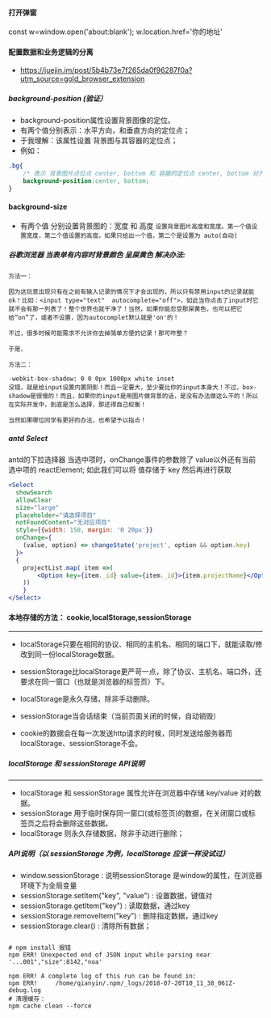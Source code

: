 #### 打开弹窗

const w=window.open('about:blank');
w.location.href='你的地址'

#### 配置数据和业务逻辑的分离
- https://juejin.im/post/5b4b73e7f265da0f96287f0a?utm_source=gold_browser_extension

##### background-position (验证）
- background-position属性设置背景图像的定位。
- 有两个值分别表示：水平方向，和垂直方向的定位点；
- 于我理解：该属性设置 背景图与其容器的定位点；
- 例如：
```css
.bg{
	/* 表示 背景图片点位点 center, bottom 和 容器的定位点 center, bottom 对齐*/
	background-position:center, bottom;
}
```
#### background-size 
- 有两个值 分别设置背景图的：宽度 和  高度
  `设置背景图片高度和宽度。第一个值设置宽度，第二个值设置的高度。如果只给出一个值，第二个是设置为 auto(自动)`

##### 谷歌浏览器 当表单有内容时背景颜色 呈屎黄色 解决办法:

```
方法一：

因为这玩意出现只有在之前有输入记录的情况下才会出现的，所以只有禁用input的记录就能ok！比如：<input type="text"  autocomplete="off">，如此当你点击了input时它就不会有那一列表了！整个世界也就干净了！当然，如果你能忍受那屎黄色，也可以把它给“on”了，或者不设置，因为autocomplet默认就是'on'的！

不过，很多时候可能需求不允许你去掉简单方便的记录！那可咋整？

于是，

方法二：

-webkit-box-shadow: 0 0 0px 1000px white inset  
没错，就是给input设置内置阴影！而且一定要大，至少要比你的input本身大！不过，box-shadow是很慢的！而且，如果你的input是用图片做背景的话，是没有办法做这么干的！所以在实际开发中，到底是怎么选择，那还得自己权衡！

当然如果哪位同学有更好的办法，也希望予以指点！

```

##### antd Select
antd的下拉选择器  当选中项时，onChange事件的参数除了 value以外还有当前选中项的  reactElement; 如此我们可以将 值存储于 key 然后再进行获取

```jsx
<Select
  showSearch
  allowClear
  size="large"
  placeholder="请选择项目"
  notFoundContent="无对应项目"
  style={{width: 150, margin: '0 20px'}}
  onChange={
  	(value, option) => changeState('project', option && option.key)
  }>
  {
  	projectList.map( item =>(
  		<Option key={item._id} value={item._id}>{item.projectName}</Option>
  	))
	}
</Select>

```

#### 本地存储的方法： cookie,localStorage,sessionStorage
---
- localStorage只要在相同的协议、相同的主机名、相同的端口下，就能读取/修改到同一份localStorage数据。

- sessionStorage比localStorage更严苛一点，除了协议、主机名、端口外，还要求在同一窗口（也就是浏览器的标签页）下。

- localStorage是永久存储，除非手动删除。

- sessionStorage当会话结束（当前页面关闭的时候，自动销毁）

- cookie的数据会在每一次发送http请求的时候，同时发送给服务器而localStorage、sessionStorage不会。

##### localStorage 和 sessionStorage API说明
---
- localStorage 和 sessionStorage 属性允许在浏览器中存储 key/value 对的数据。
- sessionStorage 用于临时保存同一窗口(或标签页)的数据，在关闭窗口或标签页之后将会删除这些数据。
- localStorage 则永久存储数据，除非手动进行删除；
##### API说明（以 sessionStorage 为例，localStorage 应该一样没试过）
- window.sessionStorage : 说明sessionStorage 是window的属性，在浏览器环境下为全局变量
- sessionStorage.setItem("key", "value") : 设置数据，键值对
- sessionStorage.getItem("key") : 读取数据，通过key
- sessionStorage.removeItem("key") : 删除指定数据，通过key
- sessionStorage.clear() : 清除所有数据；

##### 
```shell
# npm install 报错
npm ERR! Unexpected end of JSON input while parsing near '...001","size":8142,"noa'

npm ERR! A complete log of this run can be found in:
npm ERR!     /home/qianyin/.npm/_logs/2018-07-20T10_11_38_061Z-debug.log
# 清理缓存：
npm cache clean --force

```




















